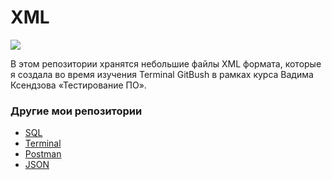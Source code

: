 # XML

![](https://cdn.iconscout.com/icon/free/png-256/xml-file-2330558-1950399.png)

В этом репозитории хранятся небольшие файлы XML формата, которые я создала во время изучения Terminal GitBush в рамках курса Вадима Ксендзова «Тестирование ПО».

### Другие мои репозитории
* [SQL](https://github.com/Sawa-solo/SQL.git)
* [Terminal](https://github.com/Sawa-solo/Terminal.git)
* [Postman](https://github.com/Sawa-solo/Postman.git)
* [JSON](https://github.com/Sawa-solo/JSON.git)

